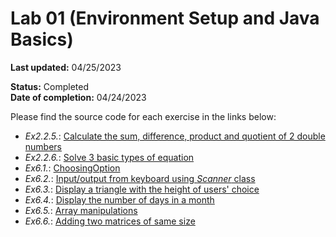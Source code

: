 # Lab 01 (Environment Setup and Java Basics)
<b>Last updated:</b> 04/25/2023  

<b>Status:</b> Completed  
<b>Date of completion:</b> 04/24/2023  


Please find the source code for each exercise in the links below:

- <i>Ex2.2.5.</i>: [Calculate the sum, difference, product and quotient of 2 double numbers](Calculate/Calculate.java)
- <i>Ex2.2.6.</i>: [Solve 3 basic types of equation](Equation)
- <i>Ex6.1.</i>: [ChoosingOption](JavaBasics/ChoosingOption.java)
- <i>Ex6.2.</i>: [Input/output from keyboard using <i>Scanner</i> class](JavaBasics/InputFromKeyboard.java)
- <i>Ex6.3.</i>: [Display a triangle with the height of users' choice](Triangle/Triangle.java)
- <i>Ex6.4.</i>: [Display the number of days in a month](NumberOfDays)
- <i>Ex6.5.</i>: [Array manipulations](Array)
- <i>Ex6.6.</i>: [Adding two matrices of same size](MatrixAddition)
